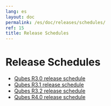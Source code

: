 ```yaml
---
lang: es
layout: doc
permalink: /es/doc/releases/schedules/
ref: 15
title: Release Schedules
---
```


Release Schedules
=================
<a id="release-schedules"></a>

* [Qubes R3.0 release schedule](/es/doc/releases/3.0/schedule/)
* [Qubes R3.1 release schedule](/es/doc/releases/3.1/schedule/)
* [Qubes R3.2 release schedule](/es/doc/releases/3.2/schedule/)
* [Qubes R4.0 release schedule](/es/doc/releases/4.0/schedule/)